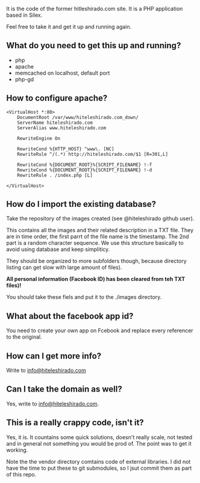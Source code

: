 It is the code of the former hitleshirado.com site. It is a PHP application based in Silex.

Feel free to take it and get it up and running again.

## What do you need to get this up and running? ##

- php
- apache
- memcached on localhost, default port
- php-gd

## How to configure apache? ##

```
<VirtualHost *:80>
    DocumentRoot /var/www/hiteleshirado.com_down/
    ServerName hiteleshirado.com
    ServerAlias www.hiteleshirado.com

    RewriteEngine On

    RewriteCond %{HTTP_HOST} ^www\. [NC]
    RewriteRule ^/(.*) http://hiteleshirado.com/$1 [R=301,L]

    RewriteCond %{DOCUMENT_ROOT}%{SCRIPT_FILENAME} !-f
    RewriteCond %{DOCUMENT_ROOT}%{SCRIPT_FILENAME} !-d
    RewriteRule . /index.php [L]

</VirtualHost>
```

## How do I import the existing database? ##

Take the repository of the images created (see @hiteleshirado github user).

This contains all the images and their related description in a TXT file. They are in time order, the first parrt of the file name is the timestamp. The 2nd part is a random character sequence.
We use this structure basically to avoid using database and keep simpliticy.

They should be organized to more subfolders though, because directory listing can get slow with large amount of files).

**All personal information (Facebook ID) has been cleared from teh TXT files)!**

You should take these fiels and put it to the ./images directory.

## What about the facebook app id? ##

You need to create your own app on Fcebook and replace every referencer to the original.

## How can I get more info? ##

Write to info@hiteleshirado.com

## Can I take the domain as well? ##

Yes, write to info@hiteleshirado.com.

## This is a really crappy code, isn't it? ##

Yes, it is. It countains some quick solutions, doesn't really scale, not tested and in general not something you would be prod of.
The point was to get it working.

Note the the vendor directory comtains code of external libraries. I did not have the time to put these to git submodules, so I jsut commit them as part of this repo.
